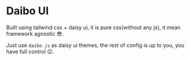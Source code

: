 # Daibo UI

Built using tailwind css + daisy ui, it is pure css(without any js), it mean framework agnostic 😎.

Just use `daibo.js` as daisy ui themes, the rest of config is up to you, you have full control 😉.
